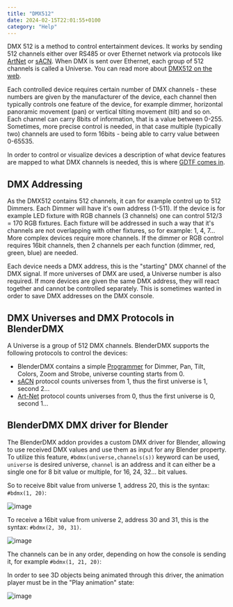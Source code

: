 ```yaml
---
title: "DMX512"
date: 2024-02-15T22:01:55+0100
category: "Help"
---
```


DMX 512 is a method to control entertainment devices. It works by sending 512 channels either over RS485 or over Ethernet network via protocols like [ArtNet](../artnet) or [sACN](../sacn). When DMX is sent over Ethernet, each group of 512 channels is called a Universe. You can read more about [DMX512 on the web](https://duckduckgo.com/?q=DMX512). 

Each controlled device requires certain number of DMX channels - these numbers are given by the manufacturer of the device, each channel then typically controls one feature of the device, for example dimmer, horizontal panoramic movement (pan) or vertical tilting movement (tilt) and so on. Each channel can carry 8bits of information, that is a value between 0-255. Sometimes, more precise control is needed, in that case multiple (typically two) channels are used to form 16bits - being able to carry value between 0-65535.

In order to control or visualize devices a description of what device features are mapped to what DMX channels is needed, this is where [GDTF comes in](../gdtffixture).

## DMX Addressing

As the DMX512 contains 512 channels, it can for example control up to 512 Dimmers. Each Dimmer will have it's own address (1-511). If the device is for example LED fixture with RGB channels (3 channels) one can control 512/3 = 170 RGB fixtures. Each fixture will be addressed in such a way that it's channels are not overlapping with other fixtures, so for example: 1, 4, 7... More complex devices require more channels. If the dimmer or RGB control requires 16bit channels, then 2 channels per each function (dimmer, red, green, blue) are needed.

Each device needs a DMX address, this is the "starting" DMX channel of the DMX signal. If more universes of DMX are used, a Universe number is also required. If more devices are given the same DMX address, they will react together and cannot be controlled separately. This is sometimes wanted in order to save DMX addresses on the DMX console.

## DMX Universes and DMX Protocols in BlenderDMX

A Universe is a group of 512 DMX channels. BlenderDMX supports the following protocols to control the devices:

- BlenderDMX contains a simple [Programmer](../programmer) for Dimmer, Pan, Tilt, Colors, Zoom and Strobe, universe counting starts from 0.
- [sACN](../sacn) protocol counts universes from 1, thus the first universe is 1, second 2...
- [Art-Net](../artnet) protocol counts universes from 0, thus the first universe is 0, second 1...

## BlenderDMX DMX driver for Blender

The BlenderDMX addon provides a custom DMX driver for Blender, allowing to use received DMX values and use them as input for any Blender property. To utilize this feature, `#bdmx(universe,channels(s))` keyword can be used, `universe` is desired universe, `channel` is an address and it can either be a single one for 8 bit value or multiple, for 16, 24, 32... bit values. 

So to receive 8bit value from universe 1, address 20, this is the syntax: `#bdmx(1, 20)`:

![image](https://github.com/open-stage/blender-dmx/assets/3680926/15fccec8-58dd-4a9d-b3d4-e0744aed20db)


To receive a 16bit value from universe 2, address 30 and 31, this is the syntax: `#bdmx(2, 30, 31)`. 

![image](https://github.com/open-stage/blender-dmx/assets/3680926/ec17099b-e8db-4c20-9019-d0d67eafab25)

The channels can be in any order, depending on how the console is sending it, for example `#bdmx(1, 21, 20)`:

In order to see 3D objects being animated through this driver, the animation player must be in the "Play animation" state:

![image](https://github.com/open-stage/blender-dmx/assets/3680926/c507c26d-cc63-4662-a45b-bc96ddf865bf)




